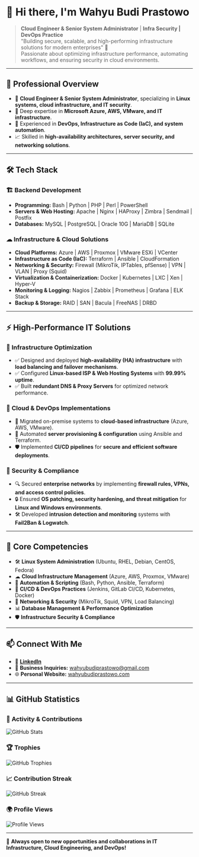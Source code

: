 # 👋 Hi there, I'm Wahyu Budi Prastowo

> **Cloud Engineer & Senior System Administrator** | **Infra Security | DevOps Practice**  
> "Building secure, scalable, and high-performing infrastructure solutions for modern enterprises" 🚀  
> Passionate about optimizing infrastructure performance, automating workflows, and ensuring security in cloud environments.

---

## 💼 **Professional Overview**
- 🔭 **Cloud Engineer & Senior System Administrator**, specializing in **Linux systems, cloud infrastructure, and IT security**.
- 🌱 Deep expertise in **Microsoft Azure, AWS, VMware, and IT infrastructure**.
- 🚀 Experienced in **DevOps, Infrastructure as Code (IaC), and system automation**.
- 📈 Skilled in **high-availability architectures, server security, and networking solutions**.

---

## 🛠 **Tech Stack**

### 🏗 **Backend Development**
- **Programming:** Bash | Python | PHP | Perl | PowerShell
- **Servers & Web Hosting:** Apache | Nginx | HAProxy | Zimbra | Sendmail | Postfix
- **Databases:** MySQL | PostgreSQL | Oracle 10G | MariaDB | SQLite

### ☁ **Infrastructure & Cloud Solutions**
- **Cloud Platforms:** Azure | AWS | Proxmox | VMware ESXi | VCenter
- **Infrastructure as Code (IaC):** Terraform | Ansible | CloudFormation
- **Networking & Security:** Firewall (MikroTik, IPTables, pfSense) | VPN | VLAN | Proxy (Squid)
- **Virtualization & Containerization:** Docker | Kubernetes | LXC | Xen | Hyper-V
- **Monitoring & Logging:** Nagios | Zabbix | Prometheus | Grafana | ELK Stack
- **Backup & Storage:** RAID | SAN | Bacula | FreeNAS | DRBD

---

## ⚡ **High-Performance IT Solutions**
### 🔹 **Infrastructure Optimization**
- ✅ Designed and deployed **high-availability (HA) infrastructure** with **load balancing and failover mechanisms**.
- ✅ Configured **Linux-based ISP & Web Hosting Systems** with **99.99% uptime**.
- ✅ Built **redundant DNS & Proxy Servers** for optimized network performance.

### 🔹 **Cloud & DevOps Implementations**
- 🚀 Migrated on-premise systems to **cloud-based infrastructure** (Azure, AWS, VMware).
- 🔧 Automated **server provisioning & configuration** using Ansible and Terraform.
- 🛡 Implemented **CI/CD pipelines** for **secure and efficient software deployments**.

### 🔹 **Security & Compliance**
- 🔍 Secured **enterprise networks** by implementing **firewall rules, VPNs, and access control policies**.
- 🔒 Ensured **OS patching, security hardening, and threat mitigation** for **Linux and Windows environments**.
- 🛠 Developed **intrusion detection and monitoring** systems with **Fail2Ban & Logwatch**.

---

## 🎯 **Core Competencies**
- 🛠 **Linux System Administration** (Ubuntu, RHEL, Debian, CentOS, Fedora)
- ☁ **Cloud Infrastructure Management** (Azure, AWS, Proxmox, VMware)
- 🔄 **Automation & Scripting** (Bash, Python, Ansible, Terraform)
- 🚀 **CI/CD & DevOps Practices** (Jenkins, GitLab CI/CD, Kubernetes, Docker)
- 📡 **Networking & Security** (MikroTik, Squid, VPN, Load Balancing)
- 📊 **Database Management & Performance Optimization**
- 🛡 **Infrastructure Security & Compliance**

---

## 📫 **Connect With Me**
- 💼 **[LinkedIn](https://www.linkedin.com/in/wahyubudiprastowo)**
- 📧 **Business Inquiries:** wahyubudiprastowo@gmail.com
- 🌐 **Personal Website:** [wahyubudiprastowo.com](http://wahyubudiprastowo.com)

---

## 📊 **GitHub Statistics**
### 📌 **Activity & Contributions**
![GitHub Stats](https://github-readme-stats.vercel.app/api?username=wahyubudiprastowo&show_icons=true&count_private=true&include_all_commits&theme=radical)

### 🏆 **Trophies**
![GitHub Trophies](https://github-profile-trophy.vercel.app/?username=wahyubudiprastowo&theme=radical&row=1)

### 📈 **Contribution Streak**
![GitHub Streak](https://github-readme-streak-stats.herokuapp.com/?user=wahyubudiprastowo&theme=radical)

### 🌍 **Profile Views**
![Profile Views](https://komarev.com/ghpvc/?username=wahyubudiprastowo&color=brightgreen)

---

🚀 **Always open to new opportunities and collaborations in IT Infrastructure, Cloud Engineering, and DevOps!**
